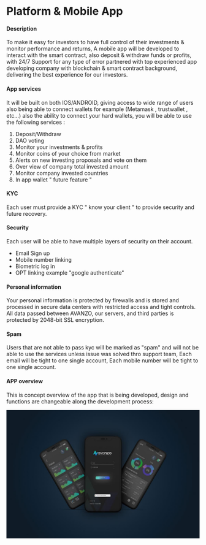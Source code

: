 # Platform & Mobile App

#### Description

To make it easy for investors to have full control of their investments & monitor performance and returns, A mobile app will be developed to interact with the smart contract, also deposit & withdraw funds or profits, with 24/7 Support for any type of error partnered with top experienced app developing company with blockchain & smart contract background, delivering the best experience for our investors.

#### App services



It will be built on both IOS/ANDROID, giving access to wide range of users also being able to connect wallets for example (Metamask , trustwallet , etc…) also the ability to connect your hard wallets, you will be able to use the following services :

1. Deposit/Withdraw
2. DAO voting
3. Monitor your investments & profits
4. Monitor coins of your choice from market
5. Alerts on new investing proposals and vote on them
6. Over view of company total invested amount
7. Monitor company invested countries
8. In app wallet " future feature "

#### KYC

Each user must provide a KYC " know your client " to provide security and future recovery.

#### Security

Each user will be able to have multiple layers of security on their account.

* Email Sign up
* Mobile number linking
* Biometric log in
* OPT linking example "google authenticate"

#### Personal information

Your personal information is protected by firewalls and is stored and processed in secure data centers with restricted access and tight controls. All data passed between AVANZO, our servers, and third parties is protected by 2048-bit SSL encryption.

#### Spam

Users that are not able to pass kyc will be marked as "spam" and will not be able to use the services unless issue was solved thro support team, Each email will be tight to one single account, Each mobile number will be tight to one single account.

#### APP overview

This is concept overview of the app that is being developed, design and functions are changeable along the development process:

![Figure "7"](<../.gitbook/assets/Screenshot (69).png>)
